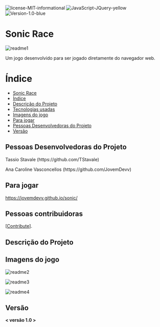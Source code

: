 ![license-MIT-informational](https://user-images.githubusercontent.com/101136752/205198344-c8e0f416-5ccc-423d-9429-df7be2c92928.svg)
![JavaScript-JQuery-yellow](https://img.shields.io/badge/JavaScript-JQuery-yellow)
![Version-1.0-blue](https://img.shields.io/badge/Version-1.0-blue)

# Sonic Race
![readme1](https://user-images.githubusercontent.com/101136752/205196731-db3a7f40-b4a2-490b-bda9-0815c4b47c1e.png)
<p>Um jogo desenvolvido para ser jogado diretamente do navegador web.</p>


# Índice
* [Sonic Race](#Sonic-Race)
* [Índice](#índice)
* [Descrição do Projeto](#descrição-do-projeto)
* [Tecnologias usadas](#Tecnologias-usadas)
* [Imagens do jogo](#Imagens-do-jogo)
* [Para jogar](#Para-jogar)
* [Pessoas Desenvolvedoras do Projeto](#pessoas-desenvolvedoras)
* [Versão](#Versão)

## Pessoas Desenvolvedoras do Projeto

<p>Tassio Stavale (https://github.com/TStavale)</p>
<p>Ana Caroline Vasconcellos (https://github.com/JovemDevv)</p>

## Para jogar

https://jovemdevv.github.io/sonic/

## Pessoas contribuidoras

[[Contribute](CONTRIBUTING.md)]. <a href="https://github.com/TStavale/Game_of_sonic/graphs/contributors"><img src="" /></a>

## Descrição do Projeto



## Imagens do jogo
![readme2](https://user-images.githubusercontent.com/101136752/205196961-c2f80f01-3d3f-4a58-8ebe-b325f2400bfc.png)

![readme3](https://user-images.githubusercontent.com/101136752/205196967-ae1c4d91-b569-44dd-b3d0-dc995b640d7e.png)

![readme4](https://user-images.githubusercontent.com/101136752/205196979-eae4c75f-b885-457e-bafe-6a5dd3ec3a47.png)


## Versão 
**< versão 1.0 >**
